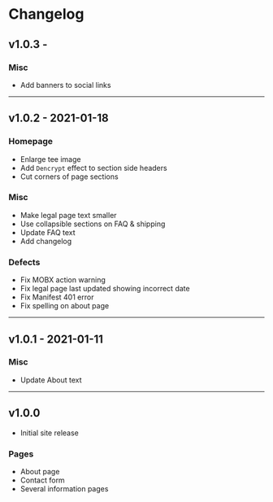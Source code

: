 # Changelog

## v1.0.3 -

### Misc

- Add banners to social links

---

## v1.0.2 - 2021-01-18

### Homepage

- Enlarge tee image
- Add `Dencrypt` effect to section side headers
- Cut corners of page sections

### Misc

- Make legal page text smaller
- Use collapsible sections on FAQ & shipping
- Update FAQ text
- Add changelog

### Defects

- Fix MOBX action warning
- Fix legal page last updated showing incorrect date
- Fix Manifest 401 error
- Fix spelling on about page

---

## v1.0.1 - 2021-01-11

### Misc

- Update About text

---

## v1.0.0

- Initial site release

### Pages

- About page
- Contact form
- Several information pages
